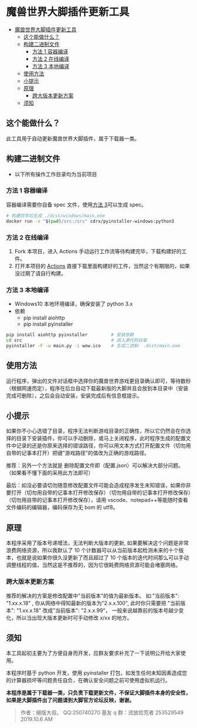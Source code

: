 # 魔兽世界大脚插件更新工具

- [魔兽世界大脚插件更新工具](#魔兽世界大脚插件更新工具)
  - [这个能做什么？](#这个能做什么)
  - [构建二进制文件](#构建二进制文件)
    - [方法 1 容器编译](#方法-1-容器编译)
    - [方法 2 在线编译](#方法-2-在线编译)
    - [方法 3 本地编译](#方法-3-本地编译)
  - [使用方法](#使用方法)
  - [小提示](#小提示)
  - [原理](#原理)
    - [跨大版本更新方案](#跨大版本更新方案)
  - [须知](#须知)

## 这个能做什么？

此工具用于自动更新魔兽世界大脚插件，属于下载器一类。

## 构建二进制文件

- 以下所有操作工作目录均为当前项目

### 方法 1 容器编译

容器编译需要你自备 spec 文件，使用[方法 3](#方法-3)可以生成 spec。

```bash
# 构建完毕后生成 ./dist/windows/main.exe
docker run -v "$(pwd)/src:/src" cdrx/pyinstaller-windows:python3
```

### 方法 2 在线编译

1. Fork 本项目，进入 Actions 手动运行工作流等待构建完毕，下载构建好的工件。
2. 打开本项目的 [Actions](https://github.com/Sdator/bigfootUpData/actions/runs/1253655540) 直接下载里面构建好的工件，当然这个有期限的，如果没过期了请自行构建。

### 方法 3 本地编译

- Windows10 本地环境编译，确保安装了 python 3.x
- 依赖
  - pip install aiohttp
  - pip install pyinstaller

```bash
pip install aiohttp pyinstaller         # 安装依赖
cd src                                  # 进入源代码目录
pyinstaller -F -w main.py -i wow.ico    # 生成二进制  .dist/main.exe
```

## 使用方法

运行程序，弹出的文件对话框中选择你的魔兽世界游戏更目录确认即可，等待数秒（根据网速而定），程序在后台自动下载最新版的大脚并且会放到本目录中（安装完成可删除），之后会自动安装，安装完成后有信息框提示。

## 小提示

如果你不小心选错了目录，程序无法判断游戏目录的正确性，所以它仍然会在你选择的目录下安装插件，你可以手动删除，或马上关闭程序，此时程序生成的配置文件中记录的还是你原来选择的错误路径，你可以用文本方式打开配置文件（切勿用自带的记事本打开）把键"游戏路径"的值改为正确的游戏路径。

推荐：另外一个方法就是 删除配置文件即（配置.json）可以解决大部分问题。（如果看不懂下面的采用此方法即可）

最后：如没必要请切勿随意修改配置文件可能会造成程序发生未知错误，如果你非要打开（切勿用自带的记事本打开修改保存）（切勿用自带的记事本打开修改保存）（切勿用自带的记事本打开修改保存），请用 vscode、notepad++等能随时查看文件编码的编辑器，编码保存为无 bom 的 utf8。

## 原理

本程序采用了版本号递增法，无法判断大版本的更新, 如果要解决这个问题是非常浪费网络资源，所以我默认了 10 个计数器可以从当前版本起检测未来的十个版本，也就是说如果你很久没更新了而且超过了 10 个版本的迭代时间那么可以手动调整线程的值，当然这是不推荐的，因为它很耗费网络资源可能会堵塞网络。

### 跨大版本更新方案

推荐的解决的方案是修改配置中"当前版本"的值为最新版本。 如:"当前版本": "1.xx.x.18" , 你从网络中得知最新的版本为"2.x.x.100", 此时你只需要把 "当前版本": "1.xx.x.18" 改成"当前版本": "2.x.x.99"， 一般来说越靠前的版本号越少变化，所以当出现大版本更新时可手动修改 x/xx 的地方。

## 须知

本工具起初主要为了方便自身而开发，应群友要求补充了一下说明公开给大家使用。

本程序时基于 python 开发，使用 pyinstaller 打包，如发生任何未知因素造成您的计算器损坏等问题责任自负，在确认安全问题之前可使用虚拟机运行。

**本程序是属于下载器一类，只负责下载更新文件，不保证大脚插件本身的安全性，如果是大脚插件出了问题请到大脚官方论坛反映，谢谢。**

> 作者：絕版大叔、 QQ:250740270 基友 q 群：流放拾荒者 253529549 2019.10.6 AM
